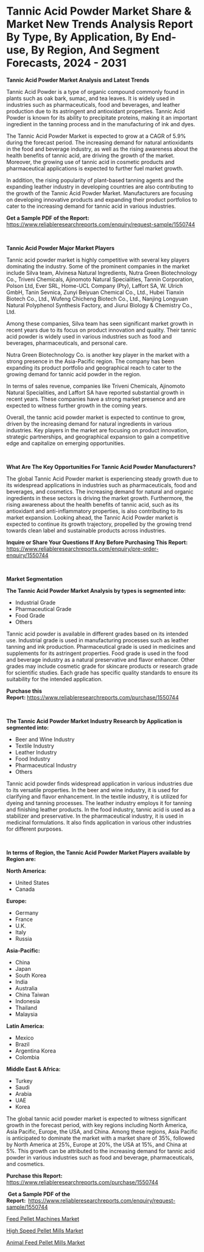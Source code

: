 <p><h1>Tannic Acid Powder Market Share & Market New Trends Analysis Report By Type, By Application, By End-use, By Region, And Segment Forecasts, 2024 - 2031</h1></p><p><strong>Tannic Acid Powder Market Analysis and Latest Trends</strong></p>
<p><p>Tannic Acid Powder is a type of organic compound commonly found in plants such as oak bark, sumac, and tea leaves. It is widely used in industries such as pharmaceuticals, food and beverages, and leather production due to its astringent and antioxidant properties. Tannic Acid Powder is known for its ability to precipitate proteins, making it an important ingredient in the tanning process and in the manufacturing of ink and dyes.</p><p>The Tannic Acid Powder Market is expected to grow at a CAGR of 5.9% during the forecast period. The increasing demand for natural antioxidants in the food and beverage industry, as well as the rising awareness about the health benefits of tannic acid, are driving the growth of the market. Moreover, the growing use of tannic acid in cosmetic products and pharmaceutical applications is expected to further fuel market growth.</p><p>In addition, the rising popularity of plant-based tanning agents and the expanding leather industry in developing countries are also contributing to the growth of the Tannic Acid Powder Market. Manufacturers are focusing on developing innovative products and expanding their product portfolios to cater to the increasing demand for tannic acid in various industries.</p></p>
<p><strong>Get a Sample PDF of the Report:&nbsp;</strong> <a href="https://www.reliableresearchreports.com/enquiry/request-sample/1550744">https://www.reliableresearchreports.com/enquiry/request-sample/1550744</a></p>
<p>&nbsp;</p>
<p><strong>Tannic Acid Powder Major Market Players</strong></p>
<p><p>Tannic acid powder market is highly competitive with several key players dominating the industry. Some of the prominent companies in the market include Silva team, Alvinesa Natural Ingredients, Nutra Green Biotechnology Co., Triveni Chemicals, Ajinomoto Natural Specialities, Tannin Corporation, Polson Ltd, Ever SRL, Home-UCL Company (Pty), Laffort SA, W. Ulrich GmbH, Tanin Sevnica, Zunyi Beiyuan Chemical Co., Ltd., Hubei Tianxin Biotech Co., Ltd., Wufeng Chicheng Biotech Co., Ltd., Nanjing Longyuan Natural Polyphenol Synthesis Factory, and Jiurui Biology & Chemistry Co., Ltd.</p><p>Among these companies, Silva team has seen significant market growth in recent years due to its focus on product innovation and quality. Their tannic acid powder is widely used in various industries such as food and beverages, pharmaceuticals, and personal care.</p><p>Nutra Green Biotechnology Co. is another key player in the market with a strong presence in the Asia-Pacific region. The company has been expanding its product portfolio and geographical reach to cater to the growing demand for tannic acid powder in the region.</p><p>In terms of sales revenue, companies like Triveni Chemicals, Ajinomoto Natural Specialities, and Laffort SA have reported substantial growth in recent years. These companies have a strong market presence and are expected to witness further growth in the coming years.</p><p>Overall, the tannic acid powder market is expected to continue to grow, driven by the increasing demand for natural ingredients in various industries. Key players in the market are focusing on product innovation, strategic partnerships, and geographical expansion to gain a competitive edge and capitalize on emerging opportunities.</p></p>
<p>&nbsp;</p>
<p><strong>What Are The Key Opportunities For Tannic Acid Powder Manufacturers?</strong></p>
<p><p>The global Tannic Acid Powder market is experiencing steady growth due to its widespread applications in industries such as pharmaceuticals, food and beverages, and cosmetics. The increasing demand for natural and organic ingredients in these sectors is driving the market growth. Furthermore, the rising awareness about the health benefits of tannic acid, such as its antioxidant and anti-inflammatory properties, is also contributing to its market expansion. Looking ahead, the Tannic Acid Powder market is expected to continue its growth trajectory, propelled by the growing trend towards clean label and sustainable products across industries.</p></p>
<p><strong>Inquire or Share Your Questions If Any Before Purchasing This Report:</strong> <a href="https://www.reliableresearchreports.com/enquiry/pre-order-enquiry/1550744">https://www.reliableresearchreports.com/enquiry/pre-order-enquiry/1550744</a></p>
<p>&nbsp;</p>
<p><strong>Market Segmentation</strong></p>
<p><strong>The Tannic Acid Powder Market Analysis by types is segmented into:</strong></p>
<p><ul><li>Industrial Grade</li><li>Pharmaceutical Grade</li><li>Food Grade</li><li>Others</li></ul></p>
<p><p>Tannic acid powder is available in different grades based on its intended use. Industrial grade is used in manufacturing processes such as leather tanning and ink production. Pharmaceutical grade is used in medicines and supplements for its astringent properties. Food grade is used in the food and beverage industry as a natural preservative and flavor enhancer. Other grades may include cosmetic grade for skincare products or research grade for scientific studies. Each grade has specific quality standards to ensure its suitability for the intended application.</p></p>
<p><strong>Purchase this Report:&nbsp;</strong><a href="https://www.reliableresearchreports.com/purchase/1550744">https://www.reliableresearchreports.com/purchase/1550744</a></p>
<p>&nbsp;</p>
<p><strong>The Tannic Acid Powder Market Industry Research by Application is segmented into:</strong></p>
<p><ul><li>Beer and Wine Industry</li><li>Textile Industry</li><li>Leather Industry</li><li>Food Industry</li><li>Pharmaceutical Industry</li><li>Others</li></ul></p>
<p><p>Tannic acid powder finds widespread application in various industries due to its versatile properties. In the beer and wine industry, it is used for clarifying and flavor enhancement. In the textile industry, it is utilized for dyeing and tanning processes. The leather industry employs it for tanning and finishing leather products. In the food industry, tannic acid is used as a stabilizer and preservative. In the pharmaceutical industry, it is used in medicinal formulations. It also finds application in various other industries for different purposes.</p></p>
<p>&nbsp;</p>
<p><strong>In terms of Region, the Tannic Acid Powder Market Players available by Region are:</strong></p>
<p>
    <p> <strong> North America: </strong>
        <ul>
            <li>United States</li>
            <li>Canada</li>
        </ul>
        </p> 
    <p> <strong> Europe: </strong>
        <ul>
            <li>Germany</li>
            <li>France</li>
            <li>U.K.</li>
            <li>Italy</li>
            <li>Russia</li>
        </ul>
        </p> 
    <p> <strong> Asia-Pacific: </strong>
        <ul>
            <li>China</li>
            <li>Japan</li>
            <li>South Korea</li>
            <li>India</li>
            <li>Australia</li>
            <li>China Taiwan</li>
            <li>Indonesia</li>
            <li>Thailand</li>
            <li>Malaysia</li>
        </ul>
        </p> 
    <p> <strong> Latin America: </strong>
        <ul>
            <li>Mexico</li>
            <li>Brazil</li>
            <li>Argentina Korea</li>
            <li>Colombia</li>
        </ul>
        </p> 
    <p> <strong> Middle East & Africa: </strong>
        <ul>
            <li>Turkey</li>
            <li>Saudi</li>
            <li>Arabia</li>
            <li>UAE</li>
            <li>Korea</li>
        </ul>
    </p>
    </p>
<p><p>The global tannic acid powder market is expected to witness significant growth in the forecast period, with key regions including North America, Asia Pacific, Europe, the USA, and China. Among these regions, Asia Pacific is anticipated to dominate the market with a market share of 35%, followed by North America at 25%, Europe at 20%, the USA at 15%, and China at 5%. This growth can be attributed to the increasing demand for tannic acid powder in various industries such as food and beverage, pharmaceuticals, and cosmetics.</p></p>
<p><strong>Purchase this Report: </strong><a href="https://www.reliableresearchreports.com/purchase/1550744">https://www.reliableresearchreports.com/purchase/1550744</a></p>
<p>&nbsp;<strong>Get a Sample PDF of the Report:&nbsp;&nbsp;</strong><a href="https://www.reliableresearchreports.com/enquiry/request-sample/1550744">https://www.reliableresearchreports.com/enquiry/request-sample/1550744</a></p>
<p><strong></strong></p>
<p><p><a href="https://view.publitas.com/reportprime-1/feed-pellet-machines-market-size-growth-and-forecast-from-2023-2030/">Feed Pellet Machines Market</a></p><p><a href="https://view.publitas.com/reportprime-1/high-speed-pellet-mills-market-provides-a-comprehensive-analysis-including-a-macro-overview-of-the-market-as-well-as-micro-details-such-as-market-size-and-competitive-landscape/">High Speed Pellet Mills Market</a></p><p><a href="https://view.publitas.com/reportprime-1/animal-feed-pellet-mills-market-a-comprehensive-report-of-its-market-share-growth-trends-2023-2030/">Animal Feed Pellet Mills Market</a></p></p>